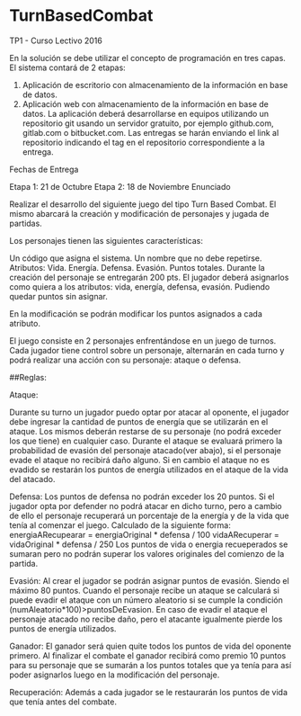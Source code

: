 # TurnBasedCombat

TP1 - Curso Lectivo 2016

En la solución se debe utilizar el concepto de programación en tres capas. El sistema contará de 2 etapas:

1. Aplicación de escritorio con almacenamiento de la información en base de datos.
2. Aplicación web con almacenamiento de la información en base de datos.
La aplicación deberá desarrollarse en equipos utilizando un repositorio git usando un servidor gratuito, por ejemplo github.com, gitlab.com o bitbucket.com. Las entregas se harán enviando el link al repositorio indicando el tag en el repositorio correspondiente a la entrega.

Fechas de Entrega

Etapa 1: 21 de Octubre
Etapa 2: 18 de Noviembre
Enunciado

Realizar el desarrollo del siguiente juego del tipo Turn Based Combat. El mismo abarcará la creación y modificación de personajes y jugada de partidas.

Los personajes tienen las siguientes características:

Un código que asigna el sistema.
Un nombre que no debe repetirse.
Atributos:
Vida.
Energía.
Defensa.
Evasión.
Puntos totales.
Durante la creación del personaje se entregarán 200 pts. El jugador deberá asignarlos como quiera a los atributos: vida, energía, defensa, evasión. Pudiendo quedar puntos sin asignar.

En la modificación se podrán modificar los puntos asignados a cada atributo.

El juego consiste en 2 personajes enfrentándose en un juego de turnos. Cada jugador tiene control sobre un personaje, alternarán en cada turno y podrá realizar una acción con su personaje: ataque o defensa.

##Reglas:

Ataque:

Durante su turno un jugador puedo optar por atacar al oponente, el jugador debe ingresar la cantidad de puntos de energía que se utilizarán en el ataque. Los mismos deberán restarse de su personaje (no podrá exceder los que tiene) en cualquier caso.
Durante el ataque se evaluará primero la probabilidad de evasión del personaje atacado(ver abajo), si el personaje evade el ataque no recibirá daño alguno. Si en cambio el ataque no es evadido se restarán los puntos de energía utilizados en el ataque de la vida del atacado.

Defensa:
Los puntos de defensa no podrán exceder los 20 puntos.
Si el jugador opta por defender no podrá atacar en dicho turno, pero a cambio de ello el personaje recuperará un porcentaje de la energía y de la vida que tenía al comenzar el juego. Calculado de la siguiente forma:
energiaARecupearar = energiaOriginal * defensa / 100
vidaARecuperar = vidaOriginal * defensa / 250
Los puntos de vida o energia recueperados se sumaran pero no podrán superar los valores originales del comienzo de la partida.


Evasión: Al crear el jugador se podrán asignar puntos de evasión. Siendo el máximo 80 puntos. Cuando el personaje recibe un ataque se calculará si puede evadir el ataque con un número aleatorio si se cumple la condición (numAleatorio*100)>puntosDeEvasion. En caso de evadir el ataque el personaje atacado no recibe daño, pero el atacante igualmente pierde los puntos de energía utilizados.

Ganador: El ganador será quien quite todos los puntos de vida del oponente primero. Al finalizar el combate el ganador recibirá como premio 10 puntos para su personaje que se sumarán a los puntos totales que ya tenía para así poder asignarlos luego en la modificación del personaje.

Recuperación: Además a cada jugador se le restaurarán los puntos de vida que tenía antes del combate.

